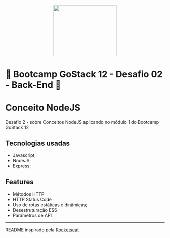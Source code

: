 <p align="center">
  <img width="200" height="163" src="https://user-images.githubusercontent.com/21958366/90352870-fe649e80-e01a-11ea-9ecc-1cd015ed3450.png">
</p>

# 🚀 Bootcamp GoStack 12 - Desafio 02 - Back-End 🚀

# Conceito NodeJS
Desafio 2 - sobre Conceitos NodeJS aplicando no módulo 1 do Bootcamp GoStack 12

<h2>Tecnologias usadas</h2>
<ul>
<li>Javascript;</li>
<li>NodeJS;</li>
<li>Express;</li>
</ul>

<h2> Features</h2>
<ul>
<li>Métodos HTTP</li>
<li>HTTP Status Code</li>
<li>Uso de rotas estáticas e dinâmicas;</li>
<li>Desestruturação ES6</li>
<li>Parâmetros de API</li>
</ul>

<hr>
README inspirado pela <a href="https://github.com/Rocketseat">Rocketseat</a>
